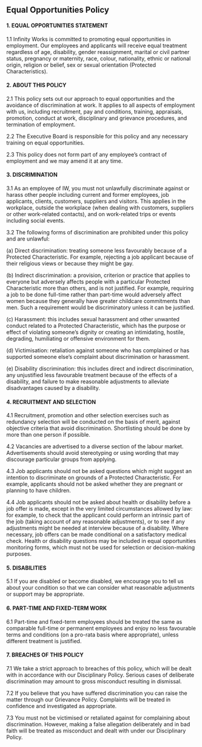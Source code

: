 
## Equal Opportunities Policy
 
#### 1.   EQUAL OPPORTUNITIES STATEMENT
1.1  Infinity Works is committed to promoting equal opportunities in employment. Our employees and applicants will receive equal treatment regardless of age, disability, gender reassignment, marital or civil partner status, pregnancy or maternity, race, colour, nationality, ethnic or national origin, religion or belief, sex or sexual orientation (Protected Characteristics).

#### 2.  ABOUT THIS POLICY
2.1  This policy sets out our approach to equal opportunities and the avoidance of discrimination at work. It applies to all aspects of employment with us, including recruitment, pay and conditions, training, appraisals, promotion, conduct at work, disciplinary and grievance procedures, and termination of employment.

2.2  The Executive Board is responsible for this policy and any necessary training on equal opportunities.
 
2.3  This policy does not form part of any employee’s contract of employment and we may amend it at any time.
 
#### 3.  DISCRIMINATION
3.1  As an employee of IW, you must not unlawfully discriminate against or harass other people including current and former employees, job applicants, clients, customers, suppliers and visitors. This applies in the workplace, outside the workplace (when dealing with customers, suppliers or other work-related contacts), and on work-related trips or events including social events.

3.2  The following forms of discrimination are prohibited under this policy and are unlawful:
 
(a)  Direct discrimination: treating someone less favourably because of a Protected Characteristic. For example, rejecting a job applicant because of their religious views or because they might be gay.
 
(b)  Indirect discrimination: a provision, criterion or practice that applies to everyone but adversely affects people with a particular Protected Characteristic more than others, and is not justified. For example, requiring a job to be done full-time rather than part-time would adversely affect women because they generally have greater childcare commitments than men. Such a requirement would be discriminatory unless it can be justified.
 
(c)  Harassment: this includes sexual harassment and other unwanted conduct related to a Protected Characteristic, which has the purpose or effect of violating someone’s dignity or creating an intimidating, hostile, degrading, humiliating or offensive environment for them.
 
(d)  Victimisation: retaliation against someone who has complained or has supported someone else’s complaint about discrimination or harassment.
 
(e)  Disability discrimination: this includes direct and indirect discrimination, any unjustified less favourable treatment because of the effects of a disability, and failure to make reasonable adjustments to alleviate disadvantages caused by a disability.

 
#### 4.  RECRUITMENT AND SELECTION
4.1  Recruitment, promotion and other selection exercises such as redundancy selection will be conducted on the basis of merit, against objective criteria that avoid discrimination. Shortlisting should be done by more than one person if possible.

4.2  Vacancies are advertised to a diverse section of the labour market. Advertisements should avoid stereotyping or using wording that may discourage particular groups from applying. 
 
4.3  Job applicants should not be asked questions which might suggest an intention to discriminate on grounds of a Protected Characteristic. For example, applicants should not be asked whether they are pregnant or planning to have children.
 
4.4  Job applicants should not be asked about health or disability before a job offer is made, except in the very limited circumstances allowed by law: for example, to check that the applicant could perform an intrinsic part of the job (taking account of any reasonable adjustments), or to see if any adjustments might be needed at interview because of a disability. Where necessary, job offers can be made conditional on a satisfactory medical check. Health or disability questions may be included in equal opportunities monitoring forms, which must not be used for selection or decision-making purposes.
 
#### 5.  DISABILITIES
5.1  If you are disabled or become disabled, we encourage you to tell us about your condition so that we can consider what reasonable adjustments or support may be appropriate.

#### 6.  PART-TIME AND FIXED-TERM WORK
6.1  Part-time and fixed-term employees should be treated the same as comparable full-time or permanent employees and enjoy no less favourable terms and conditions (on a pro-rata basis where appropriate), unless different treatment is justified.

#### 7.  BREACHES OF THIS POLICY
7.1  We take a strict approach to breaches of this policy, which will be dealt with in accordance with our Disciplinary Policy. Serious cases of deliberate discrimination may amount to gross misconduct resulting in dismissal.

7.2  If you believe that you have suffered discrimination you can raise the matter through our Grievance Policy. Complaints will be treated in confidence and investigated as appropriate.
 
7.3  You must not be victimised or retaliated against for complaining about discrimination. However, making a false allegation deliberately and in bad faith will be treated as misconduct and dealt with under our Disciplinary Policy.


